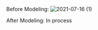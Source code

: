 Before Modeling:
![2021-07-16 (1)](https://user-images.githubusercontent.com/57425995/125988377-639228de-10a1-4b8c-aaf9-6017a3b9d8c9.png)


After Modeling:
In process
